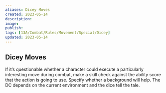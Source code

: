 ```yaml
---
aliases: Dicey Moves
created: 2023-05-14
description: 
image: 
publish: 
tags: [13A/Combat/Rules/Movement/Special/Dicey]
updated: 2023-05-14
---
```


## Dicey Moves

If it’s questionable whether a character could execute a particularly interesting move during combat, make a skill check against the ability score that the action is going to use. Specify whether a background will help. The DC depends on the current environment and the dice tell the tale.